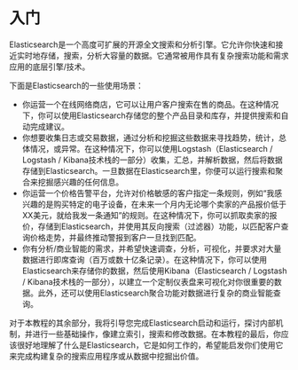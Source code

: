 # 入门

Elasticsearch是一个高度可扩展的开源全文搜索和分析引擎。它允许你快速和接近实时地存储，搜索，分析大容量的数据。它通常被用作具有复杂搜索功能和需求应用的底层引擎/技术。

下面是Elasticsearch的一些使用场景：

* 你运营一个在线网络商店，它可以让用户客户搜索在售的商品。在这种情况下，你可以使用Elasticsearch存储您的整个产品目录和库存，并提供搜索和自动完成建议。
* 你想要收集日志或交易数据，通过分析和挖掘这些数据来寻找趋势，统计，总体情况，或异常。在这种情况下，你可以使用Logstash（Elasticsearch / Logstash / Kibana技术栈的一部分）收集，汇总，并解析数据，然后将数据存储到Elasticsearch。一旦数据在Elasticsearch里，你便可以运行搜索和聚合来挖掘感兴趣的任何信息。
* 你运营一个价格告警平台，允许对价格敏感的客户指定一条规则，例如“我感兴趣的是购买特定的电子设备，在未来一个月内无论哪个卖家的产品报价低于XX美元，就给我发一条通知”的规则。在这种情况下，你可以抓取卖家的报价，存储到Elasticsearch，并使用其反向搜索（过滤器）功能，以匹配客户查询价格走势，并最终推动警报到客户一旦找到匹配。
* 你有分析/商业智能的需求，并希望快速调查，分析，可视化，并要求对大量数据进行即席查询（百万或数十亿条记录）。在这种情况下，你可以使用Elasticsearch来存储你的数据，然后使用Kibana（Elasticsearch / Logstash / Kibana技术栈的一部分），以建立一个定制仪表盘来可视化对你很重要的数据。此外，还可以使用Elasticsearch聚合功能对数据进行复杂的商业智能查询。

对于本教程的其余部分，我将引导您完成Elasticsearch启动和运行，探讨内部机制，并进行一些基础操作，像建立索引，搜索和修改数据。在本教程的最后，你应该很好地理解了什么是Elasticsearch，它是如何工作的，希望能启发你们使用它来完成构建复杂的搜索应用程序或从数据中挖掘出价值。





